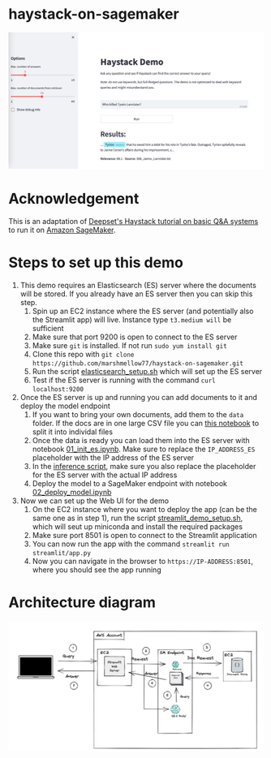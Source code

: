 # haystack-on-sagemaker
![Screenshot](images/screenshot.png)

# Acknowledgement
This is an adaptation of [Deepset's Haystack tutorial on basic Q&A systems](https://haystack.deepset.ai/tutorials/01_basic_qa_pipeline) to run it on [Amazon SageMaker](https://aws.amazon.com/sagemaker/).

# Steps to set up this demo
1. This demo requires an Elasticsearch (ES) server where the documents will be stored. If you already have an ES server then you can skip this step.
    1. Spin up an EC2 instance where the ES server (and potentially also the Streamlit app) will live. Instance type `t3.medium will` be sufficient
    2. Make sure that port 9200 is open to connect to the ES server
    3. Make sure `git` is installed. If not run `sudo yum install git`
    4. Clone this repo with `git clone https://github.com/marshmellow77/haystack-on-sagemaker.git`
    5. Run the script [elasticsearch_setup.sh](elasticsearch_setup.sh) which will set up the ES server
    6. Test if the ES server is running with the command `curl localhost:9200`
2. Once the ES server is up and running you can add documents to it and deploy the model endpoint
    1. If you want to bring your own documents, add them to the `data` folder. If the docs are in one large CSV file you can [this notebook](00_data_prep.ipynb) to split it into individal files
    2. Once the data is ready you can load them into the ES server with notebook [01_init_es.ipynb](01_init_es.ipynb). Make sure to replace the `IP_ADDRESS_ES` placeholder with the IP address of the ES server
    3. In the [inference script](model/code/inference.py), make sure you also replace the placeholder for the ES server with the actual IP address
    4. Deploy the model to a SageMaker endpoint with notebook [02_deploy_model.ipynb](02_deploy_model.ipynb)
3. Now we can set up the Web UI for the demo
    1. On the EC2 instance where you want to deploy the app (can be the same one as in step 1), run the script [streamlit_demo_setup.sh](streamlit_demo_setup.sh), which will seut up miniconda and install the required packages
    2. Make sure port 8501 is open to connect to the Streamlit application
    3. You can now run the app with the command `streamlit run streamlit/app.py`
    4. Now you can navigate in the browser to `https://IP-ADDRESS:8501`, where you should see the app running
  
# Architecture diagram
![Architecture diagram](images/architecture.png)
